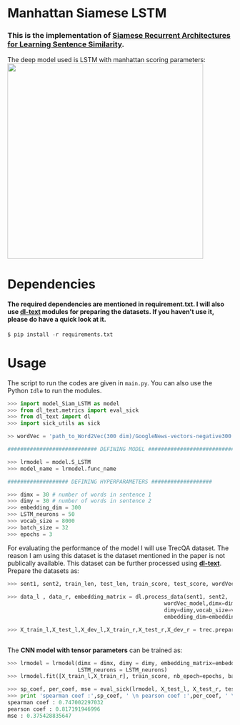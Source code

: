# Manhattan Siamese LSTM
### This is the implementation of [Siamese Recurrent Architectures for Learning Sentence Similarity](http://www.mit.edu/~jonasm/info/MuellerThyagarajan_AAAI16.pdf). 
The deep model used is LSTM with manhattan scoring parameters:
<img src="https://github.com/GauravBh1010tt/DeepLearn/blob/master/MaLSTM%20(Siamese)/malstm.JPG" width="438">

# Dependencies
#### The required dependencies are mentioned in requirement.txt. I will also use **[dl-text](https://github.com/GauravBh1010tt/DL-text)** modules for preparing the datasets. If you haven't use it, please do have a quick look at it. 

```python
$ pip install -r requirements.txt
```

# Usage
The script to run the codes are given in ```main.py```. You can also use the Python ```Idle``` to run the modules.

```python
>>> import model_Siam_LSTM as model
>>> from dl_text.metrics import eval_sick
>>> from dl_text import dl
>>> import sick_utils as sick

>> wordVec = 'path_to_Word2Vec(300 dim)/GoogleNews-vectors-negative300.bin.gz'

############################ DEFINING MODEL ############################

>>> lrmodel = model.S_LSTM
>>> model_name = lrmodel.func_name

################### DEFINING HYPERPARAMETERS ###################

>>> dimx = 30 # number of words in sentence 1
>>> dimy = 30 # number of words in sentence 2 
>>> embedding_dim = 300
>>> LSTM_neurons = 50
>>> vocab_size = 8000
>>> batch_size = 32
>>> epochs = 3
```
For evaluating the performance of the model I will use TrecQA dataset. The reason I am using this dataset is the dataset mentioned in the paper is not publically available. This dataset can be further processed using **[dl-text](https://github.com/GauravBh1010tt/DL-text)**. Prepare the datasets as:

```python
>>> sent1, sent2, train_len, test_len, train_score, test_score, wordVec_model, pred_fname = sick.load_sick(model_name, wordVec)
            
>>> data_l , data_r, embedding_matrix = dl.process_data(sent1, sent2,
                                                 wordVec_model,dimx=dimx,
                                                 dimy=dimy,vocab_size=vocab_size,
                                                 embedding_dim=embedding_dim)

>>> X_train_l,X_test_l,X_dev_l,X_train_r,X_test_r,X_dev_r = trec.prepare_train_test(data_l,data_r,
                                                                           train_len,test_len)
```

The **CNN model with tensor parameters** can be trained as:
```python
>>> lrmodel = lrmodel(dimx = dimx, dimy = dimy, embedding_matrix=embedding_matrix, 
                      LSTM_neurons = LSTM_neurons)
>>> lrmodel.fit([X_train_l,X_train_r], train_score, nb_epoch=epochs, batch_size=batch_size, verbose=2)

>>> sp_coef, per_coef, mse = eval_sick(lrmodel, X_test_l, X_test_r, test_score)
>>> print 'spearman coef :',sp_coef, ' \n pearson coef :',per_coef, ' \n mse :',mse
spearman coef : 0.747002297032
pearson coef : 0.817191946996
mse : 0.375428835647
```

